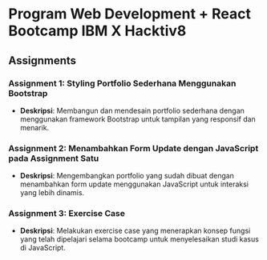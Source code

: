 # Program Web Development + React Bootcamp IBM X Hacktiv8

## Assignments

### Assignment 1: Styling Portfolio Sederhana Menggunakan Bootstrap

- **Deskripsi**: Membangun dan mendesain portfolio sederhana dengan menggunakan framework Bootstrap untuk tampilan yang responsif dan menarik.

### Assignment 2: Menambahkan Form Update dengan JavaScript pada Assignment Satu

- **Deskripsi**: Mengembangkan portfolio yang sudah dibuat dengan menambahkan form update menggunakan JavaScript untuk interaksi yang lebih dinamis.

### Assignment 3: Exercise Case

- **Deskripsi**: Melakukan exercise case yang menerapkan konsep fungsi yang telah dipelajari selama bootcamp untuk menyelesaikan studi kasus di JavaScript.
